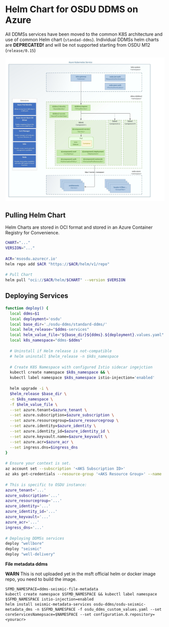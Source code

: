 # Helm Chart for OSDU DDMS on Azure
All DDMSs services have been moved to the common K8S architecture and use of common Helm chart (`standad-ddms`).
Individual DDMSs helm charts are **DEPRECATED!** and will be not supported starting from OSDU M12 (`release/0.15`)

![DDMS K8S deployment](docs/ddms_k8s_deployment.jpeg)


## Pulling Helm Chart
Helm Charts are stored in OCI format and stored in an Azure Container Registry for Convenience.
```bash
CHART="..."
VERSION="..."

ACR='msosdu.azurecr.io'
helm repo add $ACR "https://$ACR/helm/v1/repo"

# Pull Chart
helm pull "oci://$ACR/helm/$CHART" --version $VERSION
```

## Deploying Services

```bash
function deploy() {
  local ddms=$1
  local deployment='osdu'
  local base_dir='./osdu-ddms/standard-ddms/'
  local helm_release="$ddms-services"
  local helm_value_file="${base_dir}${ddms}.${deployment}.values.yaml"
  local k8s_namespace="ddms-$ddms"
  
  # Uninstall if Helm release is not-compatible  
  # helm uninstall $helm_release -n $k8s_namespace

  # Create K8S Namespace with configured Istio sidecar ingejction
  kubectl create namespace $k8s_namespace && \
  kubectl label namespace $k8s_namespace istio-injection='enabled'

  helm upgrade -i \
  $helm_release $base_dir \
  -n $k8s_namespace \
  -f $helm_value_file \
  --set azure.tenant=$azure_tenant \
  --set azure.subscription=$azure_subscription \
  --set azure.resourcegroup=$azure_resourcegroup \
  --set azure.identity=$azure_identity \
  --set azure.identity_id=$azure_identity_id \
  --set azure.keyvault.name=$azure_keyvault \
  --set azure.acr=$azure_acr \
  --set ingress.dns=$ingress_dns  
} 

# Ensure your context is set.
az account set --subscription '<AKS Subscription ID>'
az aks get-credentials --resource-group '<AKS Resource Group>' --name '<AKS resource name>'

# This is specific to OSDU instance:
azure_tenant='...'
azure_subscription='...'
azure_resourcegroup='...'
azure_identity='...'
azure_identity_id='...'
azure_keyvault='...'
azure_acr='...'
ingress_dns='...'

# Deploying DDMSs services
deploy "wellbore"
deploy "seismic"
deploy "well-delivery"

```

__File metadata ddms__

__WARN__ This is not uploaded yet in the msft official helm or docker image repo, you need to build the image.

```shell
SFMD_NAMESPACE=ddms-seismic-file-metadata
kubectl create namespace $SFMD_NAMESPACE && kubectl label namespace $SFMD_NAMESPACE istio-injection=enabled
helm install seismic-metadata-services osdu-ddms/osdu-seismic-metadata_dms -n $SFMD_NAMESPACE -f osdu_ddms_custom_values.yaml --set coreServicesNamepsace=$NAMESPACE --set configuration.0.repository=<youracr>
```
